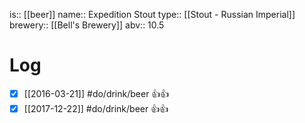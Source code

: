is:: [[beer]]
name:: Expedition Stout
type:: [[Stout - Russian Imperial]]
brewery:: [[Bell's Brewery]]
abv:: 10.5

# Log
- [x] [[2016-03-21]] #do/drink/beer 👍👍
- [x] [[2017-12-22]] #do/drink/beer 👍👍
